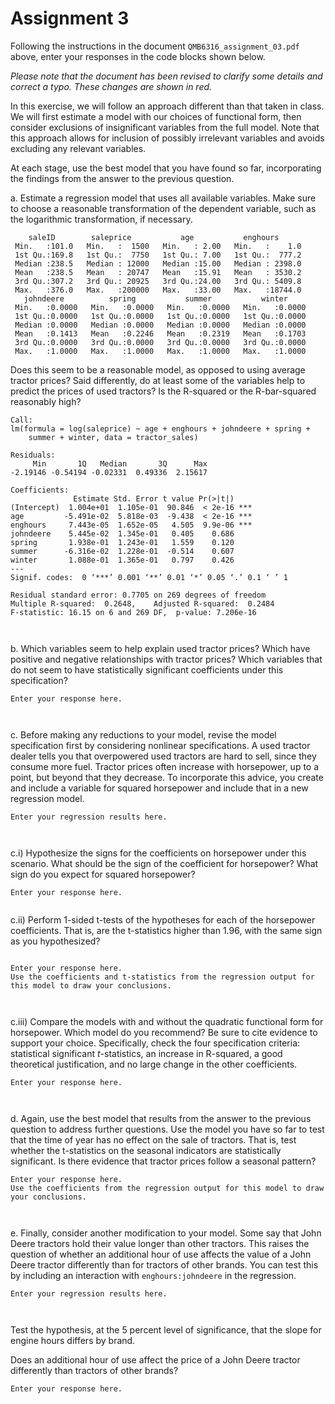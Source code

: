 # Assignment 3



Following the instructions in the document ```QMB6316_assignment_03.pdf``` above, 
enter your responses in the code blocks shown below.

*Please note that the document has been revised to clarify some details and correct a typo. These changes are shown in red.*


In this exercise, we will follow an approach different than that taken in class. 
We will first estimate a model with our choices of functional form, then consider exclusions of insignificant variables from the full model. 
Note that this approach allows for inclusion of possibly irrelevant variables and avoids excluding any relevant variables. 


At each stage, use the best model that you have found so far, 
incorporating the findings from the answer to the previous question.




a. Estimate a regression model that uses all available variables.
	Make sure to choose a reasonable transformation of the dependent variable, 
	such as the logarithmic transformation, if necessary.
	
```
    saleID        saleprice           age           enghours      
 Min.   :101.0   Min.   :  1500   Min.   : 2.00   Min.   :    1.0  
 1st Qu.:169.8   1st Qu.:  7750   1st Qu.: 7.00   1st Qu.:  777.2  
 Median :238.5   Median : 12000   Median :15.00   Median : 2398.0  
 Mean   :238.5   Mean   : 20747   Mean   :15.91   Mean   : 3530.2  
 3rd Qu.:307.2   3rd Qu.: 20925   3rd Qu.:24.00   3rd Qu.: 5409.8  
 Max.   :376.0   Max.   :200000   Max.   :33.00   Max.   :18744.0  
   johndeere          spring           summer           winter      
 Min.   :0.0000   Min.   :0.0000   Min.   :0.0000   Min.   :0.0000  
 1st Qu.:0.0000   1st Qu.:0.0000   1st Qu.:0.0000   1st Qu.:0.0000  
 Median :0.0000   Median :0.0000   Median :0.0000   Median :0.0000  
 Mean   :0.1413   Mean   :0.2246   Mean   :0.2319   Mean   :0.1703  
 3rd Qu.:0.0000   3rd Qu.:0.0000   3rd Qu.:0.0000   3rd Qu.:0.0000  
 Max.   :1.0000   Max.   :1.0000   Max.   :1.0000   Max.   :1.0000  

```

Does this seem to be a reasonable model, as opposed to using average tractor prices? 
Said differently, do at least some of the variables help to predict the prices of used tractors?
Is the R-squared or the R-bar-squared reasonably high?

```
Call:
lm(formula = log(saleprice) ~ age + enghours + johndeere + spring + 
    summer + winter, data = tractor_sales)

Residuals:
     Min       1Q   Median       3Q      Max 
-2.19146 -0.54194 -0.02331  0.49336  2.15617 

Coefficients:
              Estimate Std. Error t value Pr(>|t|)    
(Intercept)  1.004e+01  1.105e-01  90.846  < 2e-16 ***
age         -5.491e-02  5.818e-03  -9.438  < 2e-16 ***
enghours     7.443e-05  1.652e-05   4.505  9.9e-06 ***
johndeere    5.445e-02  1.345e-01   0.405    0.686    
spring       1.938e-01  1.243e-01   1.559    0.120    
summer      -6.316e-02  1.228e-01  -0.514    0.607    
winter       1.088e-01  1.365e-01   0.797    0.426    
---
Signif. codes:  0 ‘***’ 0.001 ‘**’ 0.01 ‘*’ 0.05 ‘.’ 0.1 ‘ ’ 1

Residual standard error: 0.7705 on 269 degrees of freedom
Multiple R-squared:  0.2648,	Adjusted R-squared:  0.2484 
F-statistic: 16.15 on 6 and 269 DF,  p-value: 7.206e-16



```


b. Which variables seem to help explain used tractor prices? 
	Which have positive and negative relationships with tractor prices?
	Which variables that do not seem to have statistically significant coefficients under this specification?
	
```
Enter your response here.



```



c. Before making any reductions to your model, revise the model specification first
	by considering nonlinear specifications.
	A used tractor dealer tells you that overpowered used tractors are hard to sell, since they consume more fuel. 
      Tractor prices often increase with horsepower, up to a point, but beyond that they decrease. 
      To incorporate this advice, you create and include a variable for squared horsepower and include that in a new regression model. 
      

```
Enter your regression results here.



```


  c.i) Hypothesize the signs for the coefficients on horsepower 
	under this scenario. 
		What should be the sign of the coefficient for horsepower? 
		What sign do you expect for squared horsepower?
      
```
Enter your response here.


```

  c.ii) Perform 1-sided t-tests of the hypotheses for each of the horsepower coefficients. 
That is, are the t-statistics higher than 1.96, with the same sign as you hypothesized?

```

Enter your response here.
Use the coefficients and t-statistics from the regression output for this model to draw your conclusions.



```

  c.iii) Compare the models with and without the quadratic functional form for horsepower.
            Which model do you recommend? 
		Be sure to cite evidence to support your choice. 
		Specifically, check the four specification criteria: 
		statistical significant $t$-statistics, 
		an increase in R-squared, 
		a good theoretical justification, and 
		no large change in the other coefficients.

```
Enter your response here.



```


d. Again, use the best model that results from the answer to the previous question to address further questions.
	Use the model you have so far to test that the time of year has no effect on the sale of tractors.
	That is, test whether the t-statistics on the seasonal indicators are statistically significant. 
	Is there evidence that tractor prices follow a seasonal pattern? 

```
Enter your response here.
Use the coefficients from the regression output for this model to draw your conclusions.



```
	
	
e. Finally, consider another modification to your model. 
	Some say that John Deere tractors hold their value longer than other tractors. 
      This raises the question of whether an additional hour of use affects the value of a John Deere tractor 
	differently than for tractors of other brands. 
	You can test this by including an interaction with ```enghours:johndeere``` in the regression.
	
```
Enter your regression results here.



```

Test the hypothesis, at the 5 percent level of significance, that the slope for engine hours differs by brand. 

Does an additional hour of use affect the price of a John Deere tractor
differently than tractors of other brands?
	
```
Enter your response here.



```
	
	
	
